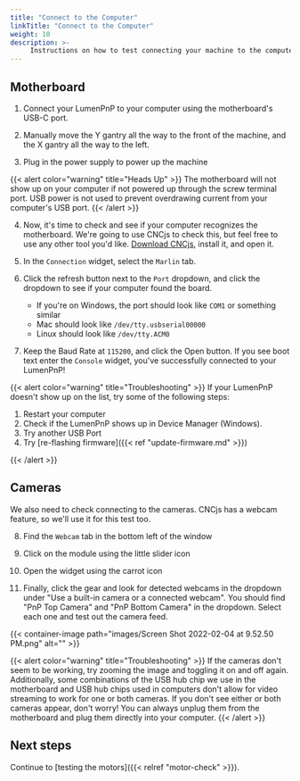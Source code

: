 ```yaml
---
title: "Connect to the Computer"
linkTitle: "Connect to the Computer"
weight: 10
description: >-
     Instructions on how to test connecting your machine to the computer
---
```


## Motherboard

1. Connect your LumenPnP to your computer using the motherboard's USB-C port.

2. Manually move the Y gantry all the way to the front of the machine, and the X gantry all the way to the left.

3. Plug in the power supply to power up the machine

{{< alert color="warning" title="Heads Up" >}}
The motherboard will not show up on your computer if not powered up through the screw terminal port. USB power is not used to prevent overdrawing current from your computer's USB port.
{{< /alert >}}

4. Now, it's time to check and see if your computer recognizes the motherboard. We're going to use CNCjs to check this, but feel free to use any other tool you'd like. [Download CNCjs](https://github.com/cncjs/cncjs/releases), install it, and open it.

5. In the `Connection` widget, select the `Marlin` tab.

6. Click the refresh button next to the `Port` dropdown, and click the dropdown to see if your computer found the board.
     * If you're on Windows, the port should look like `COM1` or something similar
     * Mac should look like `/dev/tty.usbserial00000`
     * Linux should look like `/dev/tty.ACM0`

7. Keep the Baud Rate at `115200`, and click the Open button. If you see boot text enter the `Console` widget, you've successfully connected to your LumenPnP!

{{< alert color="warning" title="Troubleshooting" >}}
If your LumenPnP doesn't show up on the list, try some of the following steps:

1. Restart your computer
2. Check if the LumenPnP shows up in Device Manager (Windows).
3. Try another USB Port
4. Try [re-flashing firmware]({{< ref "update-firmware.md" >}})

{{< /alert >}}

## Cameras
We also need to check connecting to the cameras. CNCjs has a webcam feature, so we'll use it for this test too.

8. Find the `Webcam` tab in the bottom left of the window

9. Click on the module using the little slider icon

10. Open the widget using the carrot icon

11. Finally, click the gear and look for detected webcams in the dropdown under "Use a built-in camera or a connected webcam". You should find "PnP Top Camera" and "PnP Bottom Camera" in the dropdown. Select each one and test out the camera feed.

{{< container-image path="images/Screen Shot 2022-02-04 at 9.52.50 PM.png" alt="" >}}

{{< alert color="warning" title="Troubleshooting" >}}
If the cameras don't seem to be working, try zooming the image and toggling it on and off again. Additionally, some combinations of the USB hub chip we use in the motherboard and USB hub chips used in computers don't allow for video streaming to work for one or both cameras. If you don't see either or both cameras appear, don't worry! You can always unplug them from the motherboard and plug them directly into your computer.
{{< /alert >}}

## Next steps

Continue to [testing the motors]({{< relref "motor-check" >}}).
